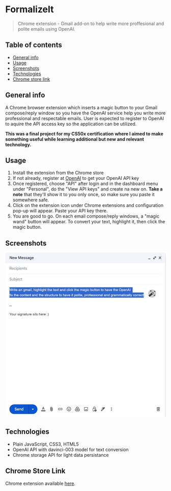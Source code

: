 # FormalizeIt

> Chrome extension - Gmail add-on to help write more proffesional and polite emails using OpenAI.

## Table of contents

- [General info](#general-info)
- [Usage](#usage)
- [Screenshots](#screenshots)
- [Technologies](#technologies)
- [Chrome store link](#chrome-store-link)

## General info

A Chrome browser extension which inserts a magic button to your Gmail compose/reply window so you have the OpenAI service help you write more professional and respectable emails. User is expected to register to OpenAI to aquire the API access key so the application can be utilized.

**This was a final project for my CS50x certification where I aimed to make something useful while learning additional but new and relevant technology.**

## Usage

1. Install the extension from the Chrome store
2. If not already, register at [OpenAI](https://platform.openai.com/signup?launch) to get your OpenAI API key
3. Once registered, choose "API" after login and in the dashboard menu under "Personal", do the "View API keys" and create na new on. **Take a note** that they'll show it to you only once, so make sure you paste it somewhere safe.
4. Click on the extension icon under Chrome extensions and configuration pop-up will appear. Paste your API key there.
5. You are good to go. On each email compose/reply windows, a "magic wand" button will appear. To convert your text, highlight it, then click the magic button.

## Screenshots

![Example screenshot](screenshot.png)

## Technologies

- Plain JavaScript, CSS3, HTML5
- OpenAI API with davinci-003 model for text conversion
- Chrome storage API for light data persistance

## Chrome Store Link

Chrome extension available [here](https://chrome.google.com/webstore/detail/formalizeit/cknpomjgcpiikoconfeahlgikeidmdbi).